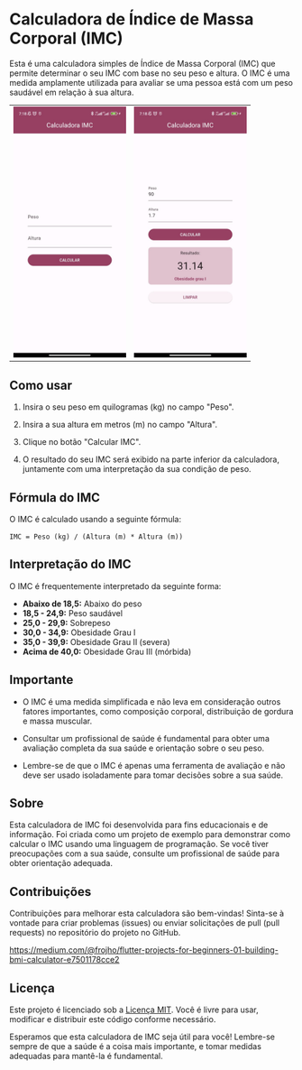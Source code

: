 # Calculadora de Índice de Massa Corporal (IMC)



Esta é uma calculadora simples de Índice de Massa Corporal (IMC) que permite determinar o seu IMC com base no seu peso e altura. O IMC é uma medida amplamente utilizada para avaliar se uma pessoa está com um peso saudável em relação à sua altura.
<table>
  <tr>
    <td><img src="./assets/img002.jpeg?raw=true" width="200"></td>
    <td><img src="./assets/img001.jpeg?raw=true" width="200"></td>
  </tr>
</table>


## Como usar

1. Insira o seu peso em quilogramas (kg) no campo "Peso".

2. Insira a sua altura em metros (m) no campo "Altura".

3. Clique no botão "Calcular IMC".

4. O resultado do seu IMC será exibido na parte inferior da calculadora, juntamente com uma interpretação da sua condição de peso.

## Fórmula do IMC

O IMC é calculado usando a seguinte fórmula:

```
IMC = Peso (kg) / (Altura (m) * Altura (m))
```

## Interpretação do IMC

O IMC é frequentemente interpretado da seguinte forma:

- **Abaixo de 18,5:** Abaixo do peso
- **18,5 - 24,9:** Peso saudável
- **25,0 - 29,9:** Sobrepeso
- **30,0 - 34,9:** Obesidade Grau I
- **35,0 - 39,9:** Obesidade Grau II (severa)
- **Acima de 40,0:** Obesidade Grau III (mórbida)

## Importante

- O IMC é uma medida simplificada e não leva em consideração outros fatores importantes, como composição corporal, distribuição de gordura e massa muscular.

- Consultar um profissional de saúde é fundamental para obter uma avaliação completa da sua saúde e orientação sobre o seu peso.

- Lembre-se de que o IMC é apenas uma ferramenta de avaliação e não deve ser usado isoladamente para tomar decisões sobre a sua saúde.

## Sobre

Esta calculadora de IMC foi desenvolvida para fins educacionais e de informação. Foi criada como um projeto de exemplo para demonstrar como calcular o IMC usando uma linguagem de programação. Se você tiver preocupações com a sua saúde, consulte um profissional de saúde para obter orientação adequada.

## Contribuições

Contribuições para melhorar esta calculadora são bem-vindas! Sinta-se à vontade para criar problemas (issues) ou enviar solicitações de pull (pull requests) no repositório do projeto no GitHub.

https://medium.com/@frojho/flutter-projects-for-beginners-01-building-bmi-calculator-e7501178cce2

## Licença

Este projeto é licenciado sob a [Licença MIT](LICENSE). Você é livre para usar, modificar e distribuir este código conforme necessário.

Esperamos que esta calculadora de IMC seja útil para você! Lembre-se sempre de que a saúde é a coisa mais importante, e tomar medidas adequadas para mantê-la é fundamental.